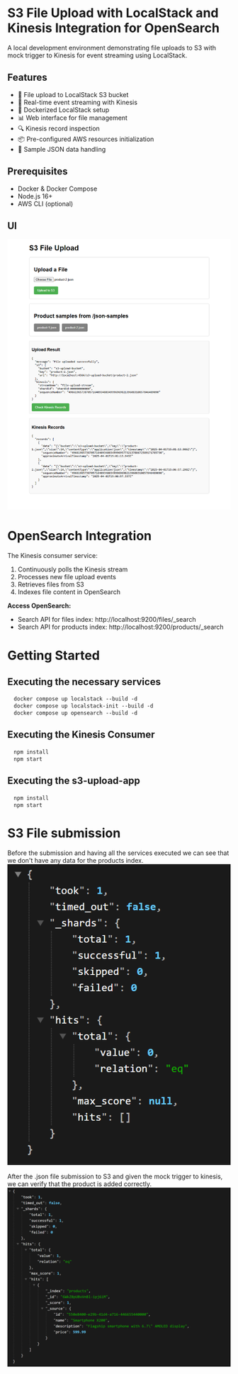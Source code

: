 # S3 File Upload with LocalStack and Kinesis Integration for OpenSearch

A local development environment demonstrating file uploads to S3 with mock trigger to Kinesis for event streaming using LocalStack.

## Features

- 📁 File upload to LocalStack S3 bucket
- 📨 Real-time event streaming with Kinesis
- 🐳 Dockerized LocalStack setup
- 📊 Web interface for file management
- 🔍 Kinesis record inspection
- 📦 Pre-configured AWS resources initialization
- 🧪 Sample JSON data handling

## Prerequisites

- Docker & Docker Compose
- Node.js 16+
- AWS CLI (optional)
## UI
![UI](./resources/s3-project.png)


# OpenSearch Integration
The Kinesis consumer service:
1. Continuously polls the Kinesis stream
2. Processes new file upload events
3. Retrieves files from S3
4. Indexes file content in OpenSearch

**Access OpenSearch:**
- Search API for files index: http://localhost:9200/files/_search
- Search API for products index: http://localhost:9200/products/_search


# Getting Started

## Executing the necessary services
```
  docker compose up localstack --build -d
  docker compose up localstack-init --build -d
  docker compose up opensearch --build -d
```

## Executing the Kinesis Consumer
```
  npm install
  npm start
```

## Executing the s3-upload-app
```
  npm install
  npm start
```

# S3 File submission

Before the submission and having all the services executed we can see that we don't have any data for the products index.
![Opensearch before file submission](./resources/products_index_before_s3_submission.png)

After the .json file submission to S3 and given the mock trigger to kinesis, we can verify that the product is added correctly.
![Opensearch after file submission](./resources/products_index_after_s3_submission.png)
